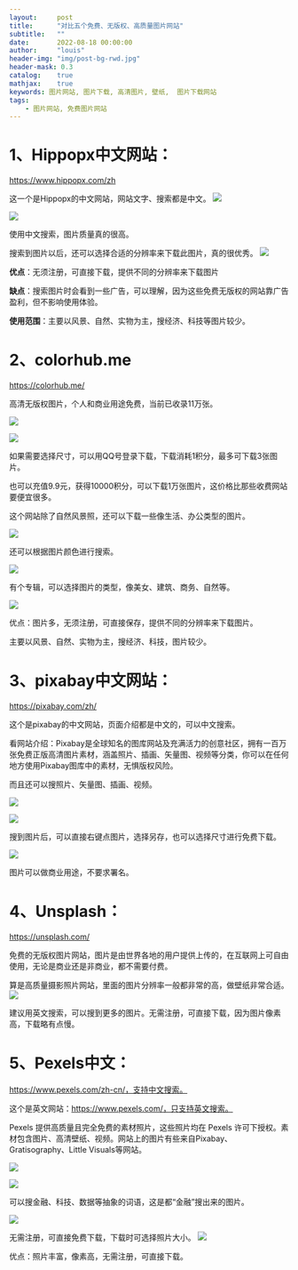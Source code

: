 ```yaml
---
layout:     post
title:      "对比五个免费、无版权、高质量图片网站"
subtitle:   ""
date:       2022-08-18 00:00:00
author:     "louis"
header-img: "img/post-bg-rwd.jpg"
header-mask: 0.3
catalog:    true
mathjax:    true
keywords: 图片网站, 图片下载, 高清图片, 壁纸,  图片下载网站 
tags:
    - 图片网站, 免费图片网站
---
```


# 1、Hippopx中文网站：

https://www.hippopx.com/zh

这一个是Hippopx的中文网站，网站文字、搜索都是中文。
![](https://raw.githubusercontent.com/louis-xuy/louis-xuy.github.io/master/img/in-post/picture-site/1.1.png)

![](https://raw.githubusercontent.com/louis-xuy/louis-xuy.github.io/master/img/in-post/picture-site/1.2.png)

使用中文搜索，图片质量真的很高。

搜索到图片以后，还可以选择合适的分辨率来下载此图片，真的很优秀。
![](https://raw.githubusercontent.com/louis-xuy/louis-xuy.github.io/master/img/in-post/picture-site/1.3.png)

**优点**：无须注册，可直接下载，提供不同的分辨率来下载图片

**缺点**：搜索图片时会看到一些广告，可以理解，因为这些免费无版权的网站靠广告盈利，但不影响使用体验。

**使用范围**：主要以风景、自然、实物为主，搜经济、科技等图片较少。

# 2、colorhub.me

https://colorhub.me/

高清无版权图片，个人和商业用途免费，当前已收录11万张。

![](https://raw.githubusercontent.com/louis-xuy/louis-xuy.github.io/master/img/in-post/picture-site/2.1.png)

![](https://raw.githubusercontent.com/louis-xuy/louis-xuy.github.io/master/img/in-post/picture-site/2.2.png)

如果需要选择尺寸，可以用QQ号登录下载，下载消耗1积分，最多可下载3张图片。

也可以充值9.9元，获得10000积分，可以下载1万张图片，这价格比那些收费网站要便宜很多。

这个网站除了自然风景照，还可以下载一些像生活、办公类型的图片。

![](https://raw.githubusercontent.com/louis-xuy/louis-xuy.github.io/master/img/in-post/picture-site/2.3.png)

还可以根据图片颜色进行搜索。

![](https://raw.githubusercontent.com/louis-xuy/louis-xuy.github.io/master/img/in-post/picture-site/2.4.png)

有个专辑，可以选择图片的类型，像美女、建筑、商务、自然等。

![](https://raw.githubusercontent.com/louis-xuy/louis-xuy.github.io/master/img/in-post/picture-site/2.4.png)

优点：图片多，无须注册，可直接保存，提供不同的分辨率来下载图片。

主要以风景、自然、实物为主，搜经济、科技，图片较少。

# 3、pixabay中文网站：

https://pixabay.com/zh/

这个是pixabay的中文网站，页面介绍都是中文的，可以中文搜索。

看网站介绍：Pixabay是全球知名的图库网站及充满活力的创意社区，拥有一百万张免费正版高清图片素材，涵盖照片、插画、矢量图、视频等分类，你可以在任何地方使用Pixabay图库中的素材，无惧版权风险。

而且还可以搜照片、矢量图、插画、视频。

![](https://raw.githubusercontent.com/louis-xuy/louis-xuy.github.io/master/img/in-post/picture-site/3.1.png)

![](https://raw.githubusercontent.com/louis-xuy/louis-xuy.github.io/master/img/in-post/picture-site/3.2.png)

搜到图片后，可以直接右键点图片，选择另存，也可以选择尺寸进行免费下载。

![](https://raw.githubusercontent.com/louis-xuy/louis-xuy.github.io/master/img/in-post/picture-site/3.3.png)

图片可以做商业用途，不要求署名。

# 4、Unsplash：

https://unsplash.com/

免费的无版权图片网站，图片是由世界各地的用户提供上传的，在互联网上可自由使用，无论是商业还是非商业，都不需要付费。

算是高质量摄影照片网站，里面的图片分辨率一般都非常的高，做壁纸非常合适。
![](https://raw.githubusercontent.com/louis-xuy/louis-xuy.github.io/master/img/in-post/picture-site/4.1.png)

建议用英文搜索，可以搜到更多的图片。无需注册，可直接下载，因为图片像素高，下载略有点慢。

# 5、Pexels中文：

https://www.pexels.com/zh-cn/，支持中文搜索。

这个是英文网站：https://www.pexels.com/，只支持英文搜索。

Pexels 提供高质量且完全免费的素材照片，这些照片均在 Pexels 许可下授权。素材包含图片、高清壁纸、视频。网站上的图片有些来自Pixabay、Gratisography、Little Visuals等网站。

![](https://raw.githubusercontent.com/louis-xuy/louis-xuy.github.io/master/img/in-post/picture-site/5.1.png)

![](https://raw.githubusercontent.com/louis-xuy/louis-xuy.github.io/master/img/in-post/picture-site/5.2.png)

可以搜金融、科技、数据等抽象的词语，这是都“金融”搜出来的图片。

![](https://raw.githubusercontent.com/louis-xuy/louis-xuy.github.io/master/img/in-post/picture-site/5.3.png)

无需注册，可直接免费下载，下载时可选择照片大小。
![](https://raw.githubusercontent.com/louis-xuy/louis-xuy.github.io/master/img/in-post/picture-site/5.4.png)

优点：照片丰富，像素高，无需注册，可直接下载。
